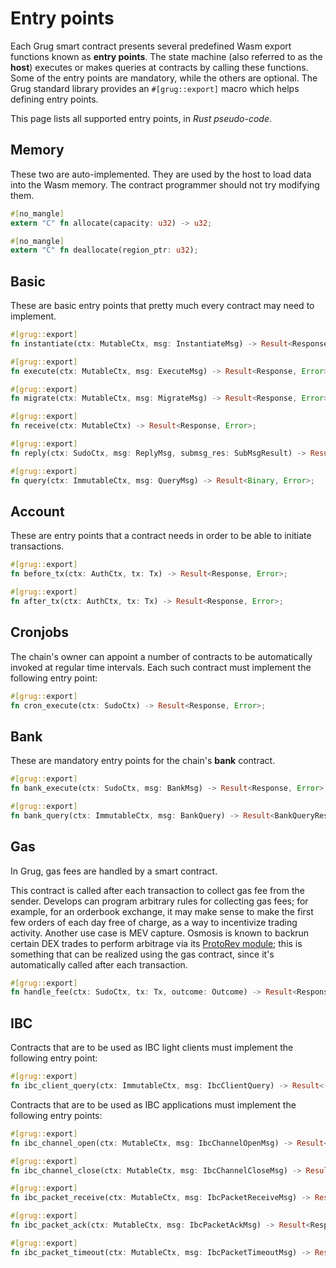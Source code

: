 # Entry points

Each Grug smart contract presents several predefined Wasm export functions known as **entry points**. The state machine (also referred to as the **host**) executes or makes queries at contracts by calling these functions. Some of the entry points are mandatory, while the others are optional. The Grug standard library provides an `#[grug::export]` macro which helps defining entry points.

This page lists all supported entry points, in _Rust pseudo-code_.

## Memory

These two are auto-implemented. They are used by the host to load data into the Wasm memory. The contract programmer should not try modifying them.

```rust
#[no_mangle]
extern "C" fn allocate(capacity: u32) -> u32;

#[no_mangle]
extern "C" fn deallocate(region_ptr: u32);
```

## Basic

These are basic entry points that pretty much every contract may need to implement.

```rust
#[grug::export]
fn instantiate(ctx: MutableCtx, msg: InstantiateMsg) -> Result<Response, Error>;

#[grug::export]
fn execute(ctx: MutableCtx, msg: ExecuteMsg) -> Result<Response, Error>;

#[grug::export]
fn migrate(ctx: MutableCtx, msg: MigrateMsg) -> Result<Response, Error>;

#[grug::export]
fn receive(ctx: MutableCtx) -> Result<Response, Error>;

#[grug::export]
fn reply(ctx: SudoCtx, msg: ReplyMsg, submsg_res: SubMsgResult) -> Result<Response, Error>;

#[grug::export]
fn query(ctx: ImmutableCtx, msg: QueryMsg) -> Result<Binary, Error>;
```

## Account

These are entry points that a contract needs in order to be able to initiate transactions.

```rust
#[grug::export]
fn before_tx(ctx: AuthCtx, tx: Tx) -> Result<Response, Error>;

#[grug::export]
fn after_tx(ctx: AuthCtx, tx: Tx) -> Result<Response, Error>;
```

## Cronjobs

The chain's owner can appoint a number of contracts to be automatically invoked at regular time intervals. Each such contract must implement the following entry point:

```rust
#[grug::export]
fn cron_execute(ctx: SudoCtx) -> Result<Response, Error>;
```

## Bank

These are mandatory entry points for the chain's **bank** contract.

```rust
#[grug::export]
fn bank_execute(ctx: SudoCtx, msg: BankMsg) -> Result<Response, Error>;

#[grug::export]
fn bank_query(ctx: ImmutableCtx, msg: BankQuery) -> Result<BankQueryResponse, Error>;
```

## Gas

In Grug, gas fees are handled by a smart contract.

This contract is called after each transaction to collect gas fee from the sender. Develops can program arbitrary rules for collecting gas fees; for example, for an orderbook exchange, it may make sense to make the first few orders of each day free of charge, as a way to incentivize trading activity. Another use case is MEV capture. Osmosis is known to backrun certain DEX trades to perform arbitrage via its [ProtoRev module](https://github.com/osmosis-labs/osmosis/tree/main/x/protorev); this is something that can be realized using the gas contract, since it's automatically called after each transaction.

```rust
#[grug::export]
fn handle_fee(ctx: SudoCtx, tx: Tx, outcome: Outcome) -> Result<Response>;
```

## IBC

Contracts that are to be used as IBC light clients must implement the following entry point:

```rust
#[grug::export]
fn ibc_client_query(ctx: ImmutableCtx, msg: IbcClientQuery) -> Result<()>;
```

Contracts that are to be used as IBC applications must implement the following entry points:

```rust
#[grug::export]
fn ibc_channel_open(ctx: MutableCtx, msg: IbcChannelOpenMsg) -> Result<Response>;

#[grug::export]
fn ibc_channel_close(ctx: MutableCtx, msg: IbcChannelCloseMsg) -> Result<Response>;

#[grug::export]
fn ibc_packet_receive(ctx: MutableCtx, msg: IbcPacketReceiveMsg) -> Result<Response>;

#[grug::export]
fn ibc_packet_ack(ctx: MutableCtx, msg: IbcPacketAckMsg) -> Result<Response>;

#[grug::export]
fn ibc_packet_timeout(ctx: MutableCtx, msg: IbcPacketTimeoutMsg) -> Result<Response>;
```
